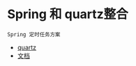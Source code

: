 # Spring 和 quartz整合
    
    Spring 定时任务方案
 
- [quartz](https://github.com/quartz-scheduler/quartz) 
- [文档](http://www.quartz-scheduler.org/documentation/best-practices.html)
 